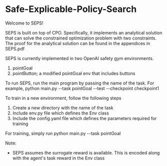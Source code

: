 # Safe-Explicable-Policy-Search

Welcome to SEPS!

SEPS is built on top of CPO. Specifically, it implements an analytical solution that can solve the constrained optimization problem with two constraints. 
The proof for the analytical solution can be found in the appendices in SEPS.pdf

SEPS is currently implemented in two OpenAI safety gym environments. 
1) pointGoal
2) pointButton; a modified pointGoal env that includes buttons

To run SEPS, run the main program by passing the name of the task. For example,
python main.py --task pointGoal --test --checkpoint checkpoint1

To train in a new environment, follow the following steps
1. Create a new directory with the name of the task
2. Include env.py file which defines the Env class
3. Include the config.yaml file which defines the parameters required for training

For training, simply run
python main.py --task pointGoal

Note:
* SEPS assumes the surrogate reward is available. This is encoded along with the agent's task reward in the Env class

